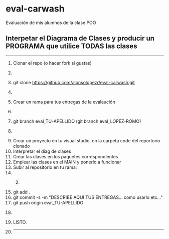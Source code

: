 # eval-carwash
Evaluación de mis alumnos de la clase POO

## Interpetar el Diagrama de Clases y producir un PROGRAMA que utilice TODAS las clases

---

1. Clonar el repo (o hacer fork si gustas)
2. ```sh
3.  git clone https://github.com/alonsolopezr/eval-carwash.git
4. ```

1. Crear un rama para tus entregas de la evalaución
2. ```sh
3.  git branch eval_TU-APELLIDO (git branch eval_LOPEZ-ROMO)
4. ```
3. Crear un proyecto en tu visual studio, en la carpeta code del reportorio clonado
4. Interpretar el diag de clases
5. Crear las clases en los paquetes correspondientes
6. Emplear las clases en el MAIN y ponerlo a funcionar
7. Subir al repositorio en tu rama:
8. 2. ```sh
9.   git add .
10.  git commit -s -m "DESCRIBE AQUI TUS ENTREGAS... como usarlo etc..."
11.  git push origin eval_TU-APELLIDO
12. ```
13. LISTO.
14. ---
